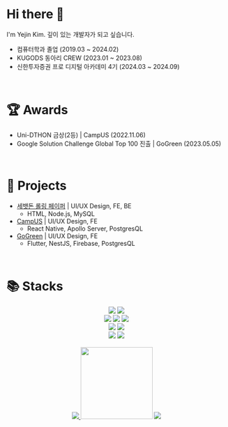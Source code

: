 # Hi there 👋
I'm Yejin Kim. 깊이 있는 개발자가 되고 싶습니다.
* 컴퓨터학과 졸업 (2019.03 ~ 2024.02)
* KUGODS 동아리 CREW (2023.01 ~ 2023.08)
* 신한투자증권 프로 디지털 아카데미 4기 (2024.03 ~ 2024.09)
<br/>

# 🏆 Awards
* Uni-DTHON 금상(2등) | CampUS (2022.11.06)
* Google Solution Challenge Global Top 100 진출 | GoGreen (2023.05.05)

<br/>

# 📂 Projects
* <a href="https://github.com/summerNarong/rollingpaper_newyearsmoney">세뱃돈 롤링 페이퍼</a> | UI/UX Design, FE, BE
    * HTML, Node.js, MySQL
* <a href="https://github.com/UniD-Hackathon-Team2/CampUS">CampUS</a> | UI/UX Design, FE
    * React Native, Apollo Server, PostgresQL
* <a href="https://github.com/KU-Solution-Challenge-GoGreen/GoGreen">GoGreen</a> | UI/UX Design, FE
    * Flutter, NestJS, Firebase, PostgresQL

<br/>

# 📚 Stacks
<div align="center">
<img src="https://img.shields.io/badge/C++-00599C?style=for-the-badge&logo=cplusplus&logoColor=white"> <img src="https://img.shields.io/badge/javascript-F7DF1E?style=for-the-badge&logo=javascript&logoColor=white">
<br/>
<img src="https://img.shields.io/badge/HTML-E34F26?style=for-the-badge&logo=html5&logoColor=white"> <img src="https://img.shields.io/badge/React Native-61DAFB?style=for-the-badge&logo=react&logoColor=white"> <img src="https://img.shields.io/badge/Flutter-02569B?style=for-the-badge&logo=Flutter&logoColor=white"> 
<br/>
<img src="https://img.shields.io/badge/Firebase-FFCA28?style=for-the-badge&logo=firebase&logoColor=white"> <img src="https://img.shields.io/badge/MySQL-4479A1?style=for-the-badge&logo=mysql&logoColor=white"> 
<br/>
<img src="https://img.shields.io/badge/git-F05032?style=for-the-badge&logo=git&logoColor=white"> <img src="https://img.shields.io/badge/Figma-000000?style=for-the-badge&logo=figma&logoColor=white"> 
</div>
<br/>
<div align="center">
    <a href="https://github.com/hyp3rflow/github-readme-solvedac"/>
        <img src="https://github-readme-solvedac.hyp3rflow.vercel.app/api/?handle=kyj0032">
    </a>
    <img src="https://github-readme-stats-git-masterrstaa-rickstaa.vercel.app/api?username=narongkim&show_icons=true" height="165">
    <a href="https://github.com/anuraghazra/github-readme-stats">
        <img src="https://github-readme-stats-git-masterorgs-github-readme-stats-team.vercel.app/api/top-langs/?username=narongkim&include_orgs=true&layout=compact">
    </a>
</div>
